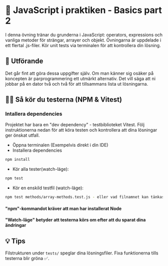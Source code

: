 # 🤖 JavaScript i praktiken - Basics part 2

I denna övning tränar du grunderna i JavaScript: operators, expressions och vanliga metoder för strängar, arrayer och objekt. Övningarna är uppdelade i ett flertal .js-filer. Kör unit tests via terminalen för att kontrollera din lösning.

## 👥 Utförande

Det går fint att göra dessa uppgifter själv. Om man känner sig osäker på koncepten är parprogrammering ett utmärkt alternativ. Det vill säga att ni jobbar på en dator två och två för att tillsammans lista ut lösningarna.

## 🧑‍🔧 Så kör du testerna (NPM & Vitest)

### Intallera dependencies

Projektet har bara en "dev dependency" - testbiblioteket Vitest. Följ instruktionerna nedan för att köra testen och kontrollera att dina lösningar ger önskat utfall.

- Öppna terminalen (Exempelvis direkt i din IDE)
- Installera dependencies

```bash
npm install
```

- Kör alla tester(watch-läge):

```bash
npm test
```

- Kör en enskild testfil (watch-läge):

```bash
npm test methods/array-methods.test.js - eller vad filnamnet kan tänkas vara
```

#### "npm"-kommandot kräver att man har installerat Node

#### "Watch-läge" betyder att testerna körs om efter att du sparat dina ändringar

## 💡 Tips

Filstrukturen under `tests/` speglar dina lösningsfiler. Fixa funktionerna tills testerna blir gröna ✅.
